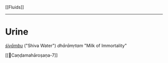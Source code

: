 [[Fluids]]
***
# Urine
[*śivāmbu*](https://en.wiktionary.org/wiki/%E0%A4%B6%E0%A4%BF%E0%A4%B5%E0%A4%BE%E0%A4%82%E0%A4%AC%E0%A5%81#Hindi) ("Shiva Water")
*dhārāmṛtam* "Milk of Immortality"

[[📄Caṇḍa­mahā­roṣaṇa-7]]